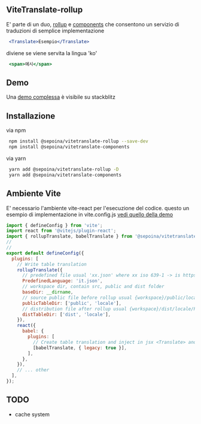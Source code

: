 ## ViteTranslate-rollup
E' parte di un duo, [rollup](https://github.com/sepoina/vitetranslate-rollup) e [components](https://github.com/sepoina/vitetranslate-components) che consentono un servizio di traduzioni di semplice implementazione

```jsx
 <Translate>Esempio</Translate>
```

diviene se viene servita la lingua 'ko'
```jsx
 <span>예시</span>
```

## Demo
Una [demo complessa](https://stackblitz.com/edit/vitejs-vite-reqsax?file=README.md) è visibile su stackblitz 

## Installazione

via npm
```bash
 npm install @sepoina/vitetranslate-rollup --save-dev
 npm install @sepoina/vitetranslate-components 
```
via yarn
```bash
 yarn add @sepoina/vitetranslate-rollup -D
 yarn add @sepoina/vitetranslate-components
```

## Ambiente Vite
E' necessario l'ambiente vite-react per l'esecuzione del codice.
questo un esempio di implementazione in vite.config.js [vedi quello della demo](https://stackblitz.com/edit/vitejs-vite-reqsax?file=vite.config.js)
```js
import { defineConfig } from 'vite';
import react from '@vitejs/plugin-react';
import { rollupTranslate, babelTranslate } from '@sepoina/vitetranslate-rollup';
//
//
export default defineConfig({
  plugins: [
    // Write table translation
    rollupTranslate({
      // predefined file usual 'xx.json' where xx iso 639-1 -> is https://en.wikipedia.org/wiki/ISO_639-1
      PredefinedLanguage: 'it.json',
      // workspace dir, contain src, public and dist folder
      baseDir: __dirname,
      // source public file before rollup usual {workspace}/public/locale/PredefinedLanguage.json
      publicTableDir: ['public', 'locale'],
      // distribution file after rollup usual {workspace}/dist/locale/PredefinedLanguage.json
      distTableDir: ['dist', 'locale'],
    }),
    react({
      babel: {
        plugins: [
          // Create table translation and inject in jsx <Translate> and _%_string_%_ costant
          [babelTranslate, { legacy: true }],
        ],
      },
    }),
    // ... other
  ],
});
```

## TODO
- cache system
